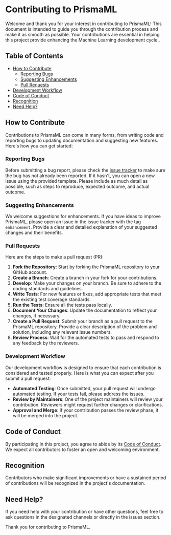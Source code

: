 # Contributing to PrismaML

Welcome and thank you for your interest in contributing to PrismaML! This document is intended to guide you through the contribution process and make it as smooth as possible. Your contributions are essential in helping this project provide enhancing the Machine Learning development cycle .

## Table of Contents

- [How to Contribute](#how-to-contribute)
  - [Reporting Bugs](#reporting-bugs)
  - [Suggesting Enhancements](#suggesting-enhancements)
  - [Pull Requests](#pull-requests)
- [Development Workflow](#development-workflow)
- [Code of Conduct](#code-of-conduct)
- [Recognition](#recognition)
- [Need Help?](#need-help)

## How to Contribute

Contributions to PrismaML can come in many forms, from writing code and reporting bugs to updating documentation and suggesting new features. Here's how you can get started:

### Reporting Bugs

Before submitting a bug report, please check the [issue tracker](https://github.com/Yousinator/PrismaML/issues) to make sure the bug has not already been reported. If it hasn't, you can open a new issue using the provided template. Please include as much detail as possible, such as steps to reproduce, expected outcome, and actual outcome.

### Suggesting Enhancements

We welcome suggestions for enhancements. If you have ideas to improve PrismaML, please open an issue in the issue tracker with the tag `enhancement`. Provide a clear and detailed explanation of your suggested changes and their benefits.

### Pull Requests

Here are the steps to make a pull request (PR):

1. **Fork the Repository**: Start by forking the PrismaML repository to your GitHub account.
2. **Create a Branch**: Create a branch in your fork for your contributions.
3. **Develop**: Make your changes on your branch. Be sure to adhere to the coding standards and guidelines.
4. **Write Tests**: For new features or fixes, add appropriate tests that meet the existing test coverage standards.
5. **Run the Tests**: Ensure all the tests pass locally.
6. **Document Your Changes**: Update the documentation to reflect your changes, if necessary.
7. **Create a Pull Request**: Submit your branch as a pull request to the PrismaML repository. Provide a clear description of the problem and solution, including any relevant issue numbers.
8. **Review Process**: Wait for the automated tests to pass and respond to any feedback by the reviewers.

### Development Workflow

Our development workflow is designed to ensure that each contribution is considered and tested properly. Here is what you can expect after you submit a pull request:

- **Automated Testing**: Once submitted, your pull request will undergo automated testing. If your tests fail, please address the issues.
- **Review by Maintainers**: One of the project maintainers will review your contribution. Reviewers might request further changes or clarifications.
- **Approval and Merge**: If your contribution passes the review phase, it will be merged into the project.

## Code of Conduct

By participating in this project, you agree to abide by its [Code of Conduct](https://github.com/Yousinator/PrismaML/blob/main/CODEOFCONDUCT.md). We expect all contributors to foster an open and welcoming environment.

## Recognition

Contributors who make significant improvements or have a sustained period of contributions will be recognized in the project's documentation.

## Need Help?

If you need help with your contribution or have other questions, feel free to ask questions in the designated channels or directly in the issues section.

Thank you for contributing to PrismaML.
